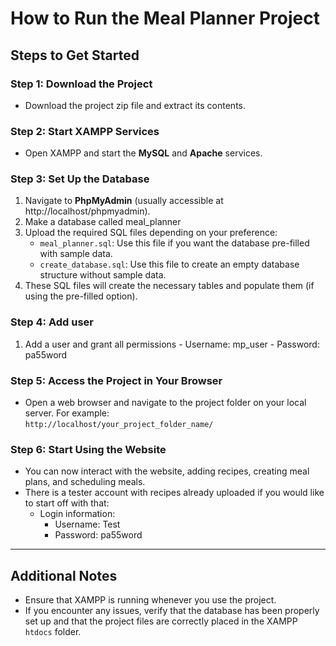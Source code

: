# How to Run the Meal Planner Project

## Steps to Get Started

### Step 1: Download the Project
- Download the project zip file and extract its contents.

### Step 2: Start XAMPP Services
- Open XAMPP and start the **MySQL** and **Apache** services.

### Step 3: Set Up the Database
1. Navigate to **PhpMyAdmin** (usually accessible at http://localhost/phpmyadmin).
2. Make a database called meal_planner
3. Upload the required SQL files depending on your preference:
   - `meal_planner.sql`: Use this file if you want the database pre-filled with sample data.
   - `create_database.sql`: Use this file to create an empty database structure without sample data.
4. These SQL files will create the necessary tables and populate them (if using the pre-filled option).

### Step 4: Add user
  1. Add a user and grant all permissions
    - Username: mp_user
    - Password: pa55word

### Step 5: Access the Project in Your Browser
- Open a web browser and navigate to the project folder on your local server. For example:  
  `http://localhost/your_project_folder_name/`

### Step 6: Start Using the Website
- You can now interact with the website, adding recipes, creating meal plans, and scheduling meals.
- There is a tester account with recipes already uploaded if you would like to start off with that:
  - Login information:
    - Username: Test
    - Password: pa55word

---

## Additional Notes
- Ensure that XAMPP is running whenever you use the project.
- If you encounter any issues, verify that the database has been properly set up and that the project files are correctly placed in the XAMPP `htdocs` folder.
